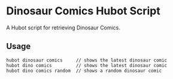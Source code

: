 Dinosaur Comics Hubot Script
============================
A Hubot script for retrieving Dinosaur Comics.

Usage
-----
```
hubot dinosaur comics     // shows the latest dinosaur comic
hubot dino comics         // shows the latest dinosaur comic
hubot dino comics random  // shows a random dinosaur comic
```
